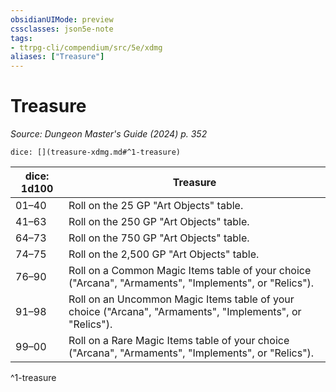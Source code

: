```yaml
---
obsidianUIMode: preview
cssclasses: json5e-note
tags:
- ttrpg-cli/compendium/src/5e/xdmg
aliases: ["Treasure"]
---
```

# Treasure
*Source: Dungeon Master's Guide (2024) p. 352* 

`dice: [](treasure-xdmg.md#^1-treasure)`

| dice: 1d100 | Treasure |
|-------------|----------|
| 01–40 | Roll on the 25 GP "Art Objects" table. |
| 41–63 | Roll on the 250 GP "Art Objects" table. |
| 64–73 | Roll on the 750 GP "Art Objects" table. |
| 74–75 | Roll on the 2,500 GP "Art Objects" table. |
| 76–90 | Roll on a Common Magic Items table of your choice ("Arcana", "Armaments", "Implements", or "Relics"). |
| 91–98 | Roll on an Uncommon Magic Items table of your choice ("Arcana", "Armaments", "Implements", or "Relics"). |
| 99–00 | Roll on a Rare Magic Items table of your choice ("Arcana", "Armaments", "Implements", or "Relics"). |
^1-treasure
